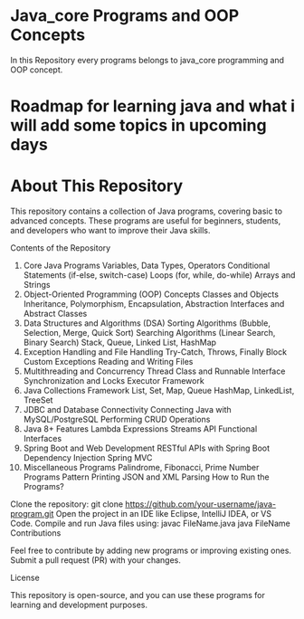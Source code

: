 # Java_core Programs and OOP Concepts
In this Repository every programs belongs to java_core programming and OOP concept.

# Roadmap for learning java and what i will add some topics in upcoming days

# About This Repository

This repository contains a collection of Java programs, covering basic to advanced concepts. These programs are useful for beginners, students, and developers who want to improve their Java skills.

Contents of the Repository

1. Core Java Programs
Variables, Data Types, Operators
Conditional Statements (if-else, switch-case)
Loops (for, while, do-while)
Arrays and Strings
2. Object-Oriented Programming (OOP) Concepts
Classes and Objects
Inheritance, Polymorphism, Encapsulation, Abstraction
Interfaces and Abstract Classes
3. Data Structures and Algorithms (DSA)
Sorting Algorithms (Bubble, Selection, Merge, Quick Sort)
Searching Algorithms (Linear Search, Binary Search)
Stack, Queue, Linked List, HashMap
4. Exception Handling and File Handling
Try-Catch, Throws, Finally Block
Custom Exceptions
Reading and Writing Files
5. Multithreading and Concurrency
Thread Class and Runnable Interface
Synchronization and Locks
Executor Framework
6. Java Collections Framework
List, Set, Map, Queue
HashMap, LinkedList, TreeSet
7. JDBC and Database Connectivity
Connecting Java with MySQL/PostgreSQL
Performing CRUD Operations
8. Java 8+ Features
Lambda Expressions
Streams API
Functional Interfaces
9. Spring Boot and Web Development
RESTful APIs with Spring Boot
Dependency Injection
Spring MVC
10. Miscellaneous Programs
Palindrome, Fibonacci, Prime Number Programs
Pattern Printing
JSON and XML Parsing
How to Run the Programs?

Clone the repository:
git clone https://github.com/your-username/java-program.git
Open the project in an IDE like Eclipse, IntelliJ IDEA, or VS Code.
Compile and run Java files using:
javac FileName.java
java FileName
Contributions

Feel free to contribute by adding new programs or improving existing ones. Submit a pull request (PR) with your changes.

License

This repository is open-source, and you can use these programs for learning and development purposes.

